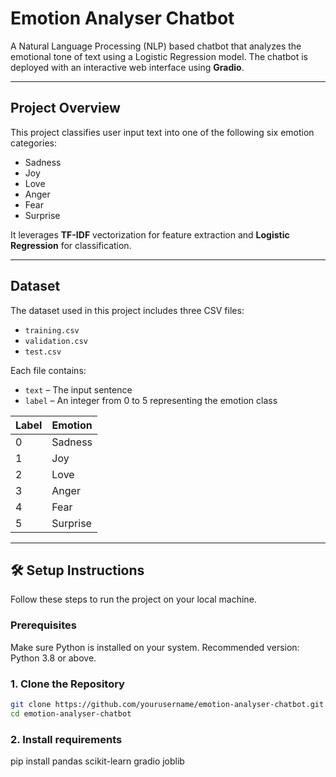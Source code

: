 # Emotion Analyser Chatbot

A Natural Language Processing (NLP) based chatbot that analyzes the emotional tone of text using a Logistic Regression model. The chatbot is deployed with an interactive web interface using **Gradio**.

---

## Project Overview

This project classifies user input text into one of the following six emotion categories:

- Sadness  
- Joy  
- Love  
- Anger  
- Fear  
- Surprise  

It leverages **TF-IDF** vectorization for feature extraction and **Logistic Regression** for classification.

---

## Dataset

The dataset used in this project includes three CSV files:

- `training.csv`
- `validation.csv`
- `test.csv`

Each file contains:

- `text` – The input sentence  
- `label` – An integer from 0 to 5 representing the emotion class

| Label | Emotion   |
|-------|-----------|
| 0     | Sadness   |
| 1     | Joy       |
| 2     | Love      |
| 3     | Anger     |
| 4     | Fear      |
| 5     | Surprise  |

---

## 🛠 Setup Instructions

Follow these steps to run the project on your local machine.

### Prerequisites

Make sure Python is installed on your system. Recommended version: Python 3.8 or above.

### 1. Clone the Repository

```bash
git clone https://github.com/yourusername/emotion-analyser-chatbot.git
cd emotion-analyser-chatbot
```

### 2. Install requirements

pip install pandas scikit-learn gradio joblib
